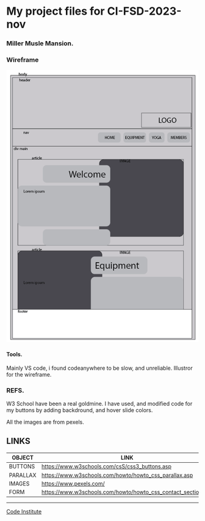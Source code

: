 # My project files for CI-FSD-2023-nov
### Miller Musle Mansion. 

### Wireframe 
![Wireframe](assets/images/Wireframe.png "Wireframe")

#### Tools.
Mainly VS code, i found codeanywhere to be slow, and unreliable.
Illustror for the wireframe. 

### REFS.
W3 School have been a real goldmine. 
I have used, and modified code for my buttons by adding backdround, and hover slide colors. 

All the images are from pexels. 

## LINKS 
| OBJECT | LINK |
| ------ | ------ |
| BUTTONS | <https://www.w3schools.com/csS/css3_buttons.asp> |
| PARALLAX | <https://www.w3schools.com/howto/howto_css_parallax.asp> |
| IMAGES | https://www.pexels.com/ |
| FORM | <https://www.w3schools.com/howto/howto_css_contact_section.asp> |

--------------------------------------------------------------------------------
[Code Institute](https://codeinstiture.net)
